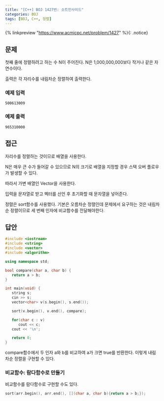 ```yaml
---
title: "[C++] BOJ 1427번: 소트인사이드"
categories: BOJ
tags: [BOJ, C++, 정렬]
---
```


{% linkpreview "https://www.acmicpc.net/problem/1427" %}{: .notice}
<br>

## 문제

첫째 줄에 정렬하려고 하는 수 N이 주어진다. N은 1,000,000,000보다 작거나 같은 자연수이다.

출력은 각 자리수를 내림차순 정렬하여 출력한다. 

### 예제 입력

```
500613009

```

### 예제 출력

```
965310000
```

## 접근

자리수를 정렬하는 것이므로 배열을 사용한다.

N은 매우 큰 수가 들어갈 수 있으므로 N의 크기로 배열을 지정할 경우 스택 오버 플로우가 발생할 수 있다.

따라서 가변 배열인 Vector을 사용한다.

입력을 문자열로 받고 벡터를 선언 후 초기화할 때 문자열을 넣어준다.

정렬은 sort함수를 사용했다. 기본은 오름차순 정렬인데 문제에서 요구하는 것은 내림차순 정렬이므로 세 번째 인자에 비교함수를 전달해야한다.

## 답안

```cpp
#include <iostream>
#include <string>
#include <vector>
#include <algorithm>

using namespace std;

bool compare(char a, char b) {
   return a > b;
}

int main(void) {
   string s;
   cin >> s;
   vector<char> v(s.begin(), s.end());

   sort(v.begin(), v.end(), compare);

   for(char c : v)
      cout << c;
   cout << '\n';

   return 0;
}
```

compare함수에서 두 인자 a와 b를 비교하여 a가 크면 true를 반환한다. 이렇게 내림차순 정렬을 구현할 수 있다.

### 비교함수: 람다함수로 만들기

비교함수를 람다함수로 구현할 수도 있다.

```cpp
sort(arr.begin(), arr.end(), [](char a, char b){return a > b;});
```